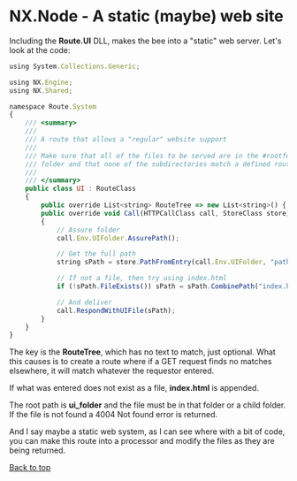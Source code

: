 # NX.Node - A static (maybe) web site

Including the **Route.UI** DLL, makes the bee into a "static" web server.  Let's
look at the code:
```JavaScript
using System.Collections.Generic;

using NX.Engine;
using NX.Shared;

namespace Route.System
{
    /// <summary>
    ///
    /// A route that allows a "regular" website support
    ///
    /// Make sure that all of the files to be served are in the #rootfolder#/ui
    /// folder and that none of the subdirectories match a defined route
    ///
    /// </summary>
    public class UI : RouteClass
    {
        public override List<string> RouteTree => new List<string>() { RouteClass.GET, "?path?" };
        public override void Call(HTTPCallClass call, StoreClass store)
        {
            // Assure folder
            call.Env.UIFolder.AssurePath();

            // Get the full path
            string sPath = store.PathFromEntry(call.Env.UIFolder, "path");

            // If not a file, then try using index.html
            if (!sPath.FileExists()) sPath = sPath.CombinePath("index.html");

            // And deliver
            call.RespondWithUIFile(sPath);
        }
    }
}
```
The key is the **RouteTree**, which has no text to match, just optional.
What this causes is to create a route where if a GET request finds no matches
elsewhere, it will match whatever the requestor entered.

If what was entered does not exist as a file, **index.html** is appended.

The root path is **ui_folder** and the file must be in that folder or a child folder.
If the file is not found a 4004 Not found error is returned.

And I say maybe a static web system, as I can see where with a bit of code, you can
make this route into a processor and modify the files as they are being returned.

[Back to top](../README.md)